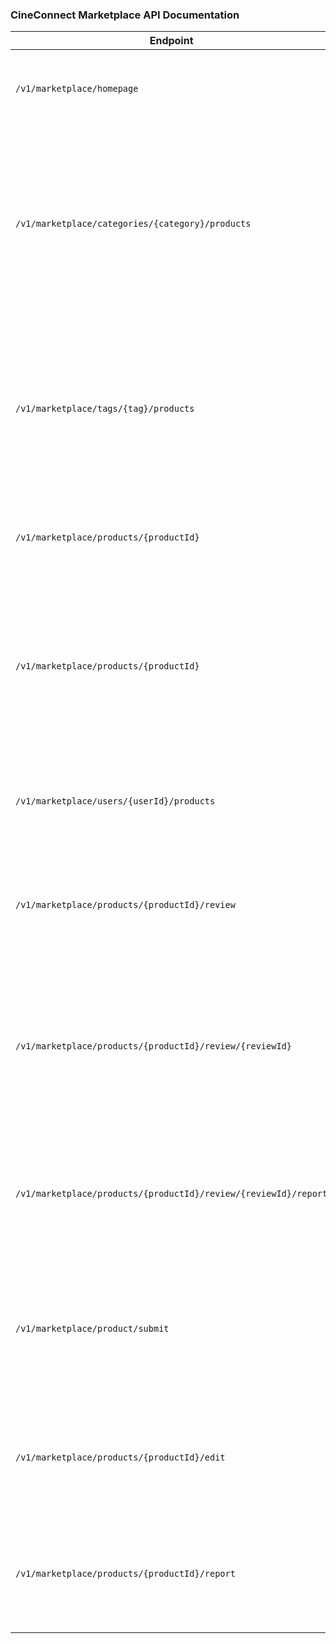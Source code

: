 ### CineConnect Marketplace API Documentation

| **Endpoint** | **Method** | **Description** | **Parameters** | **Request Body** | **Responses** |
|--------------|------------|-----------------|----------------|------------------|---------------|
| `/v1/marketplace/homepage` | `GET` | Retrieve information for the homepage of the marketplace | `Authorization`: string (header, required) | None | `200`: Homepage data, `500`: Unexpected error |
| `/v1/marketplace/categories/{category}/products` | `GET` | Retrieve a list of products by category | `Authorization`: string (header, required), `category`: string (path, required), `offset`: integer (query, default=0), `limit`: integer (query, default=10), `orderBy`: string (query, required, enum=[nameAsc, nameDes], default=nameAsc) | None | `200`: Paginated list of products, `404`: Category not found, `500`: Unexpected error |
| `/v1/marketplace/tags/{tag}/products` | `GET` | Retrieve a paginated list of products by tag | `Authorization`: string (header, required), `tag`: string (path, required), `page`: integer (query, default=1), `limit`: integer (query, default=10), `orderBy`: string (query, required, enum=[nameAsc, nameDes], default=nameAsc) | None | `200`: Paginated list of products, `404`: Tag not found, `500`: Unexpected error |
| `/v1/marketplace/products/{productId}` | `GET` | Retrieve details of an individual product by ID | `Authorization`: string (header, required), `productId`: string (path, required) | None | `200`: Product details, `404`: Product not found, `500`: Unexpected error |
| `/v1/marketplace/products/{productId}` | `DELETE` | Delete a specific product | `Authorization`: string (header, required), `productId`: string (path, required) | None | `200`: Product successfully deleted, `400`: Invalid request, `401`: Unauthorized or token expired, `403`: Forbidden, `404`: Product not found, `500`: Unexpected error |
| `/v1/marketplace/users/{userId}/products` | `GET` | Retrieve a list of products submitted by a specific user | `Authorization`: string (header, required), `userId`: string (path, required) | None | `200`: List of products, `500`: Unexpected error |
| `/v1/marketplace/products/{productId}/review` | `POST` | Submit a rating and review for a product | `Authorization`: string (header, required), `productId`: string (path, required) | `reviewerId`: string, `rating`: integer, `review`: string | `201`: Review successfully submitted, `400`: Invalid input, `404`: Product not found, `500`: Unexpected error |
| `/v1/marketplace/products/{productId}/review/{reviewId}` | `DELETE` | Delete a product review | `Authorization`: string (header, required), `productId`: string (path, required), `reviewId`: string (path, required) | None | `200`: Review successfully deleted, `400`: Invalid request, `401`: Unauthorized or token expired, `404`: Product or review not found, `500`: Unexpected error |
| `/v1/marketplace/products/{productId}/review/{reviewId}/report` | `POST` | Report a specific product review | `Authorization`: string (header, required), `productId`: string (path, required), `reviewId`: string (path, required) | `reason`: string, `details`: string, `reporterId`: string | `201`: Report successfully submitted, `400`: Invalid input, `404`: Product or review not found, `500`: Unexpected error |
| `/v1/marketplace/product/submit` | `POST` | Submit a new product to the marketplace | None | `ownerId`: string, `productName`: string, `thumbnailId`: string, `availableQuantity`: integer, `category`: string, `tag`: string, `sizeId`: string, `colorId`: string, `price`: number | `201`: Product successfully submitted, `500`: Unexpected error |
| `/v1/marketplace/products/{productId}/edit` | `PUT` | Update the details of an existing product in the marketplace | `Authorization`: string (header, required), `productId`: string (path, required) | `productName`: string, `description`: string, `price`: number | `200`: Product successfully updated, `400`: Invalid input, `404`: Product not found, `500`: Unexpected error |
| `/v1/marketplace/products/{productId}/report` | `POST` | Report a specific product | `Authorization`: string (header, required), `productId`: string (path, required) | `reason`: string, `details`: string, `reporterId`: string | `201`: Report successfully submitted, `400`: Invalid input, `404`: Product not found, `500`: Unexpected error |
